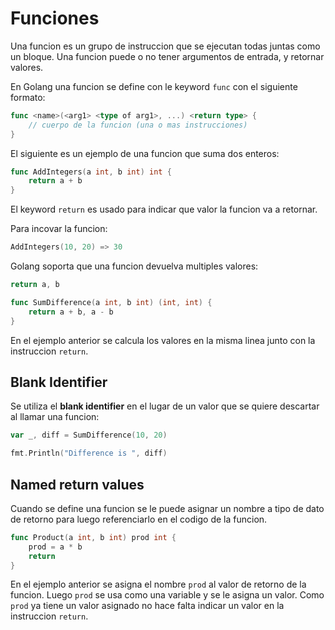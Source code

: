 # Funciones

Una funcion es un grupo de instruccion que se ejecutan todas juntas como un bloque. Una funcion puede o no tener argumentos de entrada, y retornar valores.

En Golang una funcion se define con le keyword `func` con el siguiente formato:

```go
func <name>(<arg1> <type of arg1>, ...) <return type> {
    // cuerpo de la funcion (una o mas instrucciones)
}
```
El siguiente es un ejemplo de una funcion que suma dos enteros:

```go
func AddIntegers(a int, b int) int {
    return a + b
}
```
El keyword `return` es usado para indicar que valor la funcion va a retornar.

Para incovar la funcion:

```go
AddIntegers(10, 20) => 30
```
Golang soporta que una funcion devuelva multiples valores:

```go
return a, b
```

```go
func SumDifference(a int, b int) (int, int) {
    return a + b, a - b
}
```

En el ejemplo anterior se calcula los valores en la misma linea junto con la instruccion `return`.

## Blank Identifier

Se utiliza el __blank identifier__  en el lugar de un valor que se quiere descartar al llamar una funcion:

```go
var _, diff = SumDifference(10, 20)

fmt.Println("Difference is ", diff)
```


## Named return values

Cuando se define una funcion se le puede asignar un nombre a tipo de dato de retorno para luego referenciarlo en el codigo de la funcion.


```go
func Product(a int, b int) prod int {
    prod = a * b
    return
}
```

En el ejemplo anterior se asigna el nombre `prod` al valor de retorno de la funcion. Luego `prod` se usa como una variable y se le asigna un valor. Como `prod` ya tiene un valor asignado no hace falta indicar un valor en la instruccion `return`.